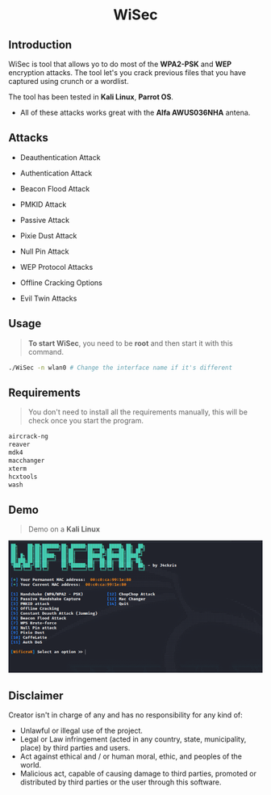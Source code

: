 <p align="center">
  <h1 align="center">WiSec</h1>
</p>

## Introduction

WiSec is tool that allows yo to do most of the **WPA2-PSK** and **WEP** encryption attacks. The tool let's you crack previous files that you have captured using crunch or a wordlist.

The tool has been tested in **Kali Linux**, **Parrot OS**.

- All of these attacks works great with the **Alfa AWUS036NHA** antena.

## Attacks

- Deauthentication Attack

- Authentication Attack

- Beacon Flood Attack

- PMKID Attack

- Passive Attack

- Pixie Dust Attack

- Null Pin Attack

- WEP Protocol Attacks

- Offline Cracking Options

- Evil Twin Attacks


## Usage

> **To start WiSec**, you need to be **root** and then start it with this command.

```sh
./WiSec -n wlan0 # Change the interface name if it's different
```
## Requirements

> You don't need to install all the requirements manually, this will be check once you start the program.

    aircrack-ng
    reaver
    mdk4
    macchanger
    xterm
    hcxtools
    wash

## Demo

> Demo on a **Kali Linux**


![](wificraK_image.png)



## Disclaimer

Creator isn't in charge of any and has no responsibility for any kind of:

- Unlawful or illegal use of the project.
- Legal or Law infringement (acted in any country, state, municipality, place) by third parties and users.
- Act against ethical and / or human moral, ethic, and peoples of the world.
- Malicious act, capable of causing damage to third parties, promoted or distributed by third parties or the user through this software.

